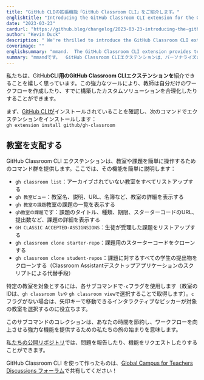 ```yaml
---
title: "GitHub CLIの拡張機能「GitHub Classroom CLI」をご紹介します。"
englishtitle: "Introducing the GitHub Classroom CLI extension for the GitHub CLI"
date: "2023-03-23"
cardurl: "https://github.blog/changelog/2023-03-23-introducing-the-github-classroom-cli-extension-for-the-github-cli"
author: "Kevin Duck"
description: " We're thrilled to introduce the GitHub Classroom CLI extension for the GitHub CLI, designed to simplify the lives of teachers everywhere. With this powerful new tooling, teachers can create their own personalized workflows, as well as streamline any custom solutions they've already built.  To get started, ensure you have the GitHub CLI installed, then install the extension with the following command:  gh extension install github/gh-classroom  Command your Classroom  The GitHub Classroom CLI extension provides a suite of commands to help you navigate your classrooms and assignments with ease. Here's a quick overview of its capabilities:  gh classroom list : List all your unarchived classrooms  gh classroom view : Show the details of a classroom, such as its name, description, URL, and roster  gh classroom assignments : Display a list of assignments for a classroom  gh classroom assignment : Show the details of an assignment, such as its title, type, deadline, starter code URL, and number of submissions  gh classroom accepted-assignments : List your students' accepted assignments  gh classroom clone starter-repo : Clone the starter code for an assignment  gh classroom clone student-repos : Clone all your students' submissions for an assignment (a scriptable alternative to the Classroom Assistant desktop application)  To target a specific classroom, use the -c flag with each subc"
coverimage: ""
englishsummary: "mmand.  The GitHub Classroom CLI extension provides teachers with powerful new tooling to create personalized workflows and streamline custom solutions, enabling them to easily manage classrooms and assignments."
summary: "mmandです。  GitHub Classroom CLIエクステンションは、パーソナライズされたワークフローを作成し、カスタムソリューションを合理化するための強力な新しいツールを教師に提供し、教室や課題を容易に管理することを可能にします。"
---
```


<p>私たちは、GitHub<strong>CLI用のGitHub Classroom CLIエクステンションを</strong>紹介できることを嬉しく思っています。この強力なツールにより、教師は自分だけのワークフローを作成したり、すでに構築したカスタムソリューションを合理化したりすることができます。</p>
<p>まず、<a href="https://cli.github.com/">GitHub CLIが</a>インストールされていることを確認し、次のコマンドでエクステンションをインストールします：<br />
<code>gh extension install github/gh-classroom</code></p>
<h2 id="command-your-classroom" id="command-your-classroom" >教室を支配する<a href="#command-your-classroom" class="heading-link pl-2 text-italic text-bold" aria-label="Command your Classroom"></a></h2>
<p>GitHub Classroom CLI エクステンションは、教室や課題を簡単に操作するためのコマンド群を提供します。ここでは、その機能を簡単に説明します：</p>
<ul>
<li><code>gh classroom list</code>：アーカイブされていない教室をすべてリストアップする</li>
<li><code>gh 教室ビュー</code>：教室名、説明、URL、名簿など、教室の詳細を表示する</li>
<li><code>gh 教室の課題</code>教室の課題の一覧を表示する</li>
<li><code>gh教室の課題</code>です：課題のタイトル、種類、期限、スターターコードのURL、提出数など、課題の詳細を表示する</li>
<li><code>GH CLASSIC ACCEPTED-ASSIGNSIONS</code>：生徒が受理した課題をリストアップする</li>
<li><code>gh classroom clone starter-repo</code>：課題用のスターターコードをクローンする</li>
<li><code>gh classroom clone student-repos</code>：課題に対するすべての学生の提出物をクローンする（Classroom Assistantデスクトップアプリケーションのスクリプトによる代替手段）</li>
</ul>
<p>特定の教室を対象とするには、各サブコマンドで<code>-c</code>フラグを使用します（教室のIDは、<code>gh classroom lsや</code> <code>gh classroom viewで</code>選択することで取得します）。<code>c</code>フラグがない場合は、矢印キーで移動できるインタラクティブなピッカーが対象の教室を選択するのに役立ちます。</p>
<p>このサブコマンドのコレクションは、あなたの時間を節約し、ワークフローを向上させる強力な機能を提供するための私たちの旅の始まりを意味します。</p>
<p>私<a href="https://github.com/github/gh-classroom/issues">たちの公開リポジトリ</a>では、問題を報告したり、機能をリクエストしたりすることができます。</p>
<p>GitHub Classroom CLI を使って作ったものは、<a href="https://github.com/community/Global-Campus-Teachers/discussions">Global Campus for Teachers Discussions フォーラム</a>で共有してください！</p>


